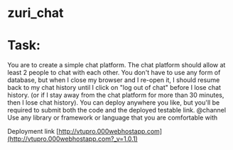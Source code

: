# zuri_chat
# Task:
You are to create a simple chat platform.
The chat platform should allow at least 2 people to chat with each other.
You don't have to use any form of database, but when I close my browser and I re-open it, I should resume back to my chat history until I click on "log out of chat" before I lose chat history. (or if I stay away from the chat platform for more than 30 minutes, then I lose chat history).
You can deploy anywhere you like, but you'll be required to submit both the code and the deployed testable link.
@channel Use any library or framework or language that you are comfortable with

Deployment link [http://vtupro.000webhostapp.com](http://vtupro.000webhostapp.com?_v=1.0.1)
